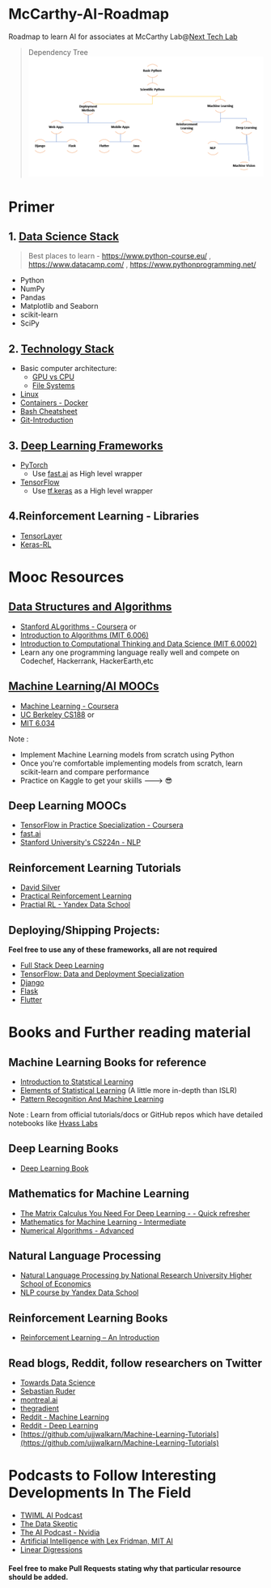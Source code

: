 # McCarthy-AI-Roadmap
Roadmap to learn AI for associates at McCarthy Lab@[Next Tech Lab](https://nextech.io/home)

> Dependency Tree
![alt text](./images/Workplan.png)

# Primer
## 1. <u>Data Science Stack</u>
> Best places to learn - https://www.python-course.eu/  , https://www.datacamp.com/ , https://www.pythonprogramming.net/
+ Python
+ NumPy
+ Pandas
+ Matplotlib and Seaborn
+ scikit-learn 
+ SciPy

## 2. <u>Technology Stack</u>
+ Basic computer architecture:
    + [GPU vs CPU](https://blogs.nvidia.com/blog/2009/12/16/whats-the-difference-between-a-cpu-and-a-gpu/)
    + [File Systems](https://wiki.microfocus.com/index.php/File_System_Primer)
+ [Linux](https://www.digitalocean.com/community/tutorials/an-introduction-to-linux-basics)
+ [Containers - Docker](https://docs.docker.com/engine/docker-overview/)
+ [Bash Cheatsheet](https://devhints.io/bash)
+ [Git-Introduction](https://readwrite.com/2013/09/30/understanding-github-a-journey-for-beginners-part-1/) 

## 3. <u>Deep Learning Frameworks </u>
+ [PyTorch](https://pytorch.org/tutorials/) 
    + Use [fast.ai](https://docs.fast.ai/training.html) as High level wrapper
+ [TensorFlow](https://www.tensorflow.org/tutorials/)
    + Use [tf.keras](https://www.tensorflow.org/guide/keras) as a High level wrapper

## 4.Reinforcement Learning - Libraries
+ [TensorLayer](https://github.com/tensorlayer/tensorlayer)
+ [Keras-RL](https://github.com/keras-rl/keras-rl)

# Mooc Resources

## <u>Data Structures and Algorithms</u>
+ [Stanford ALgorithms - Coursera](https://www.coursera.org/specializations/algorithms) or
+ [Introduction to Algorithms (MIT 6.006)](https://ocw.mit.edu/courses/electrical-engineering-and-computer-science/6-006-introduction-to-algorithms-fall-2011/)
+ [Introduction to Computational Thinking and Data Science (MIT 6.0002)](https://ocw.mit.edu/courses/electrical-engineering-and-computer-science/6-0002-introduction-to-computational-thinking-and-data-science-fall-2016/) 
+ Learn any one programming language really well and compete on Codechef, Hackerrank, HackerEarth,etc

## <u>Machine Learning/AI MOOCs</u>
+ [Machine Learning - Coursera](https://www.coursera.org/learn/machine-learning)
+ [UC Berkeley CS188](https://inst.eecs.berkeley.edu/~cs188/fa18/) or
+ [MIT 6.034](https://ocw.mit.edu/courses/electrical-engineering-and-computer-science/6-034-artificial-intelligence-fall-2010/lecture-videos/)

Note :
+ Implement Machine Learning models from scratch using Python
+ Once you're comfortable implementing models from scratch, learn scikit-learn and compare performance
+ Practice on Kaggle to get your skiills ---> :sunglasses:

## Deep Learning MOOCs
+ [TensorFlow in Practice Specialization - Coursera](https://www.coursera.org/specializations/tensorflow-in-practice?)
+ [fast.ai](http://www.fast.ai/)
+ [Stanford University's CS224n - NLP](https://www.youtube.com/watch?v=OQQ-W_63UgQ&list=PL3FW7Lu3i5Jsnh1rnUwq_TcylNr7EkRe6)

## Reinforcement Learning Tutorials
+ [David Silver](https://www.youtube.com/watch?v=2pWv7GOvuf0&list=PL7-jPKtc4r78-wCZcQn5IqyuWhBZ8fOxT)
+ [Practical Reinforcement Learning](https://www.coursera.org/learn/practical-rl)
+ [Practial RL - Yandex Data School](https://github.com/yandexdataschool/Practical_RL)

## Deploying/Shipping Projects:
<b> Feel free to use any of these frameworks, all are not required </b>
+ [Full Stack Deep Learning](https://fullstackdeeplearning.com/)
+ [TensorFlow: Data and Deployment Specialization](https://www.coursera.org/specializations/tensorflow-data-and-deployment?)
+ [Django](https://docs.djangoproject.com/en/3.0/intro/tutorial01/)
+ [Flask](https://www.tutorialspoint.com/flask/index.htm)
+ [Flutter](https://www.tutorialspoint.com/flutter/index.htm)


# Books and Further reading material

## Machine Learning Books for reference
+ [Introduction to Statstical Learning](https://www-bcf.usc.edu/~gareth/ISL/)
+ [Elements of Statistical Learning](https://web.stanford.edu/~hastie/Papers/ESLII.pdf) (A little more in-depth than ISLR)
+ [Pattern Recognition And Machine Learning](http://users.isr.ist.utl.pt/~wurmd/Livros/school/Bishop%20-%20Pattern%20Recognition%20And%20Machine%20Learning%20-%20Springer%20%202006.pdf)


Note : Learn from official tutorials/docs or GitHub repos which have detailed notebooks like [Hvass Labs](https://github.com/Hvass-Labs/TensorFlow-Tutorials)

## Deep Learning Books
+ [Deep Learning Book](http://www.deeplearningbook.org/)

## Mathematics for Machine Learning
+ [The Matrix Calculus You Need For Deep Learning - - Quick refresher](https://arxiv.org/pdf/1802.01528) 
+ [Mathematics for Machine Learning - Intermediate ](https://mml-book.github.io/) 
+ [Numerical Algorithms - Advanced](https://people.csail.mit.edu/jsolomon/share/book/numerical_book.pdf) 

## Natural Language Processing 
+ [Natural Language Processing by National Research University Higher School of Economics](https://www.coursera.org/learn/language-processing)
+ [NLP course by Yandex Data School](https://github.com/yandexdataschool/nlp_course)


## Reinforcement Learning Books
+ [Reinforcement Learning – An Introduction](https://drive.google.com/file/d/1opPSz5AZ_kVa1uWOdOiveNiBFiEOHjkG/view)

## Read blogs, Reddit, follow researchers on Twitter
+ [Towards Data Science](https://towardsdatascience.com/)
+ [Sebastian Ruder](http://ruder.io/)
+ [montreal.ai](https://montrealartificialintelligence.com/)
+ [thegradient](https://thegradient.pub/)
+ [Reddit - Machine Learning](https://www.reddit.com/r/MachineLearning/)
+ [Reddit - Deep Learning](https://www.reddit.com/r/deeplearning/)
+ [https://github.com/ujjwalkarn/Machine-Learning-Tutorials](https://github.com/ujjwalkarn/Machine-Learning-Tutorials)

# Podcasts to Follow Interesting Developments In The Field 

+ [TWIML AI Podcast](https://twimlai.com/tag/podcast/)
+ [The Data Skeptic ](https://open.spotify.com/show/1BZN7H3ikovSejhwQTzNm4?si=gv3IrtPzQs6F9phaHDGpSQ)
+ [The AI Podcast - Nvidia](https://soundcloud.com/theaipodcast)
+ [Artificial Intelligence with Lex Fridman, MIT AI](https://open.spotify.com/show/2MAi0BvDc6GTFvKFPXnkCL) 
+ [Linear Digressions](http://lineardigressions.com/)

#### Feel free to make Pull Requests stating why that particular resource should be added.
